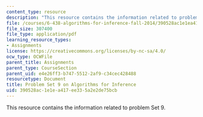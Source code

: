 ```yaml
---
content_type: resource
description: "This resource contains the information related to problem Set 9.\r\n"
file: /courses/6-438-algorithms-for-inference-fall-2014/390528ac1e1ea417ee335a2e2de75bcb_MIT6_438F14_ps9.pdf
file_size: 307400
file_type: application/pdf
learning_resource_types:
- Assignments
license: https://creativecommons.org/licenses/by-nc-sa/4.0/
ocw_type: OCWFile
parent_title: Assignments
parent_type: CourseSection
parent_uid: e4e26ff3-b747-5512-2af9-c34cec428488
resourcetype: Document
title: Problem Set 9 on Algorithms for Inference
uid: 390528ac-1e1e-a417-ee33-5a2e2de75bcb
---
```

This resource contains the information related to problem Set 9.
